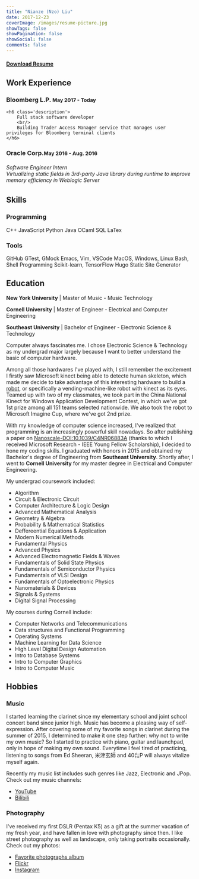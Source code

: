 ```yaml
---
title: "Nianze (Nzo) Liu"
date: 2017-12-23
coverImage: /images/resume-picture.jpg
showTags: false
showPagination: false
showSocial: false
comments: false
---
```

<h4 class='text-center'>
    <a href='https://drive.google.com/open?id=1W9VTQuNzg3rrCC91RMHi6NxMopeg8poE'>Download Resume</a>
</h4>

## Work Experience

<div class='display-card experience-card'>
    <h3 class='company'>Bloomberg L.P. <small class='dates'>May 2017 - Today</small></h3>

    <h6 class='description'>
        Full stack software developer
        <br/>
        Building Trader Access Manager service that manages user privileges for Bloomberg terminal clients
    </h6>
</div>

<div class='display-card experience-card'>
    <h3 class='company'>Oracle Corp.<small class='dates'>May 2016 - Aug. 2016</small></h3>
    <h6 class='description'>
        Software Engineer Intern<br/>
        Virtualizing static fields in 3rd-party Java library during runtime to improve memory efficiency in Weblogic Server
    </h6>
</div>

## Skills

<div class='display-card skills'>
    <h3 class='skill-category'>Programming</h3>
    <span class='tooltip--top' data-tooltip='My primary programming language.'>C++</span>
    <span>JavaScript</span>
    <span>Python</span>
    <span>Java</span>
    <span>OCaml</span>
    <span>SQL</span>
    <span>LaTex</span>    
</div>

<div class='display-card skills'>
    <h3 class='skill-category'>Tools</h3>
    <span>GitHub</span>
    <span class='tooltip--top' data-tooltip="Test Driven Development is preferred">GTest, GMock</span>
    <span>Emacs, Vim, VSCode</span>
    <span>MacOS, Windows, Linux</span>
    <span>Bash, Shell Programming</span>
    <span>Scikit-learn, TensorFlow</span>
    <span class='tooltip--top' data-tooltip="Tool I used to built this website">Hugo Static Site Generator</span>
</div>

## Education

**New York University**
| Master of Music - Music Technology

**Cornell University**
| Master of Engineer - Electrical and Computer Engineering

**Southeast University**
| Bachelor of Engineer - Electronic Science & Technology

Computer always fascinates me. I chose Electronic Science & Technology as my undergrad major largely because I want to better understand the basic of computer hardware. 

Among all those hardwares I've played with, I still remember the excitement I firstly saw Microsoft kinect being able to detecte human skeleton, which made me decide to take advantage of this interesting hardware to build a [robot](https://youtu.be/Y7ey0uSVP0o), or specifically a vending-machine-like robot with kinect as its eyes. Teamed up with two of my classmates, we took part in the China National Kinect for Windows Application Development Contest, in which we've got 1st prize among all 151 teams selected nationwide. We also took the robot to Microsoft Imagine Cup, where we've got 2nd prize.

With my knowledge of computer science increased, I've realized that programming is an increasingly powerful skill nowadays. So after publishing a paper on [Nanoscale-DOI:10.1039/C4NR06883A](http://pubs.rsc.org/en/content/articlelanding/2015/nr/c4nr06883a#!divAbstract) (thanks to which I received Microsoft Research - IEEE Young Fellow Scholarship), I decided to hone my coding skills. I graduated with honors in 2015 and obtained my Bachelor's degree of Engineering from **Southeast University**. Shortly after, I went to **Cornell University** for my master degree in Electrical and Computer Engineering.

My undergrad coursework included:

* Algorithm
* Circuit & Electronic Circuit
* Computer Architecture & Logic Design
* Advanced Mathematical Analysis
* Geometry & Algebra
* Probability & Mathematical Statistics
* Deffereential Equations & Application
* Modern Numerical Methods
* Fundamental Physics
* Advanced Physics
* Advanced Electromagnetic Fields & Waves
* Fundamentals of Solid State Physics
* Fundamentals of Semiconductor Physics
* Fundamentals of VLSI Design
* Fundamentals of Optoelectronic Physics
* Nanomaterials & Devices
* Signals & Systems
* Digital Signal Processing

My courses during Cornell include:

* Computer Networks and Telecommunications
* Data structures and Functional Programming
* Operating Systems
* Machine Learning for Data Science
* High Level Digital Design Automation
* Intro to Database Systems
* Intro to Computer Graphics
* Intro to Computer Music

## Hobbies

### Music

I started learning the clarinet since my elementary school and joint school concert band since junior high. Music has become a pleasing way of self-expression. After covering some of my favorite songs in clarinet during the summer of 2015, I determined to make it one step further: why not to write my own music? So I started to practice with piano, guitar and launchpad, only in hope of making my own sound. Everytime I feel tired of practicing, listening to songs from Ed Sheeran, 米津玄師 and 40㍍P will always vitalize myself again.

Recently my music list includes such genres like Jazz, Electronic and JPop. Check out my music channels:

* [YouTube](https://www.youtube.com/user/daoxinzhishui/)
* [Bilibili](https://space.bilibili.com/2844586/)

### Photography

I've received my first DSLR (Pentax K5) as a gift at the summer vacation of my fresh year, and have fallen in love with photography since then. I like street photography as well as landscape, only taking portraits occasionally. Check out my photos:

* [Favorite photographs album](/photo-faves/)
* [Flickr](https://www.flickr.com/photos/129774362@N07/)
* [Instagram](https://www.instagram.com/eznain/)